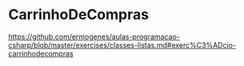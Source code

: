 # CarrinhoDeCompras
https://github.com/ermogenes/aulas-programacao-csharp/blob/master/exercises/classes-listas.md#exerc%C3%ADcio-carrinhodecompras
